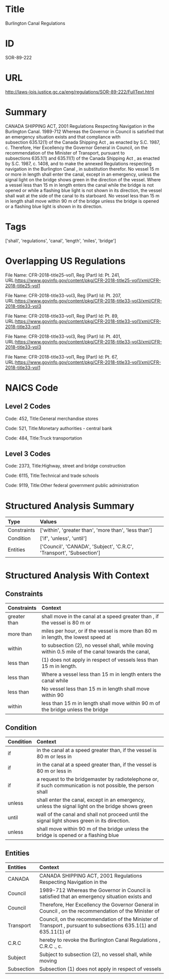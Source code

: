 # Title
Burlington Canal Regulations


# ID
SOR-89-222

# URL
http://laws-lois.justice.gc.ca/eng/regulations/SOR-89-222/FullText.html


# Summary
CANADA SHIPPING ACT, 2001 Regulations Respecting Navigation in the Burlington Canal.
1989-712 Whereas the Governor in Council is satisfied that an emergency situation exists and that compliance with subsection 635.12(1) of the  Canada Shipping Act , as enacted by S.C. 1987, c.
Therefore, Her Excellency the Governor General in Council, on the recommendation of the Minister of Transport, pursuant to subsections 635.1(1) and 635.11(1) of the  Canada Shipping Act , as enacted by S.C. 1987, c.
1408, and to make the annexed  Regulations respecting navigation in the Burlington Canal , in substitution therefor.
No vessel 15 m or more in length shall enter the canal, except in an emergency, unless the signal light on the bridge shows green in the direction of the vessel.
Where a vessel less than 15 m in length enters the canal while the bridge is not opened or while a flashing blue light is not shown in its direction, the vessel shall wait at the side of the canal to its starboard.
No vessel less than 15 m in length shall move within 90 m of the bridge unless the bridge is opened or a flashing blue light is shown in its direction.


# Tags
['shall', 'regulations', 'canal', 'length', 'miles', 'bridge']


# Overlapping US Regulations
File Name: CFR-2018-title25-vol1, Reg (Part) Id: Pt. 241, URL:https://www.govinfo.gov/content/pkg/CFR-2018-title25-vol1/xml/CFR-2018-title25-vol1

File Name: CFR-2018-title33-vol3, Reg (Part) Id: Pt. 207, URL:https://www.govinfo.gov/content/pkg/CFR-2018-title33-vol3/xml/CFR-2018-title33-vol3

File Name: CFR-2018-title33-vol1, Reg (Part) Id: Pt. 89, URL:https://www.govinfo.gov/content/pkg/CFR-2018-title33-vol1/xml/CFR-2018-title33-vol1

File Name: CFR-2018-title33-vol3, Reg (Part) Id: Pt. 401, URL:https://www.govinfo.gov/content/pkg/CFR-2018-title33-vol3/xml/CFR-2018-title33-vol3

File Name: CFR-2018-title33-vol1, Reg (Part) Id: Pt. 67, URL:https://www.govinfo.gov/content/pkg/CFR-2018-title33-vol1/xml/CFR-2018-title33-vol1




# NAICS Code
## Level 2 Codes
Code: 452, Title:General merchandise stores

Code: 521, Title:Monetary authorities - central bank

Code: 484, Title:Truck transportation




## Level 3 Codes
Code: 2373, Title:Highway, street and bridge construction

Code: 6115, Title:Technical and trade schools

Code: 9119, Title:Other federal government public administration







# Structured Analysis Summary
| Type        | Values                                                               |
|:------------|:---------------------------------------------------------------------|
| Constraints | ['within', 'greater than', 'more than', 'less than']                 |
| Condition   | ['if', 'unless', 'until']                                            |
| Entities    | ['Council', 'CANADA', 'Subject', 'C.R.C', 'Transport', 'Subsection'] |


# Structured Analysis With Context
 


## Constraints
| Constraints   | Context                                                                                          |
|:--------------|:-------------------------------------------------------------------------------------------------|
| greater than  | shall move in the canal at a speed greater than , if the vessel is 80 m or                       |
| more than     | miles per hour, or if the vessel is more than 80 m in length, the lowest speed at                |
| within        | to subsection (2), no vessel shall, while moving within 0.5 mile of the canal towards the canal, |
| less than     | (1) does not apply in respect of vessels less than  15 m in length.                              |
| less than     | Where a vessel  less than 15 m in length enters the canal while                                  |
| less than     | No vessel  less than 15 m in length shall move within 90                                         |
| within        | less than 15 m in length shall move within 90 m of the bridge unless the bridge                  |


## Condition
| Condition   | Context                                                                                                     |
|:------------|:------------------------------------------------------------------------------------------------------------|
| if          | in the canal at a speed greater than, if the vessel is 80 m or less in                                      |
| if          | in the canal at a speed greater than, if the vessel is 80 m or less in                                      |
| if          | a request to the bridgemaster by radiotelephone or, if such communication is not possible, the person shall |
| unless      | shall enter the canal, except in an emergency, unless the signal light on the bridge shows green            |
| until       | wall of the canal and shall not proceed until  the signal light shows green in its direction.               |
| unless      | shall move within 90 m of the bridge unless the bridge is opened or a flashing blue                         |


## Entities
| Entities   | Context                                                                                                         |
|:-----------|:----------------------------------------------------------------------------------------------------------------|
| CANADA     | CANADA SHIPPING ACT, 2001 Regulations Respecting Navigation in the                                              |
| Council    | 1989-712 Whereas the Governor in  Council is satisfied that an emergency situation exists and                   |
| Council    | Therefore, Her Excellency the Governor General in  Council , on the recommendation of the Minister of           |
| Transport  | Council, on the recommendation of the Minister of Transport , pursuant to subsections 635.1(1) and 635.11(1) of |
| C.R.C      | hereby to revoke the Burlington Canal Regulations , C.R.C ., c.                                                 |
| Subject    | Subject to subsection (2), no vessel shall, while moving                                                        |
| Subsection | Subsection (1) does not apply in respect of vessels                                                             |


